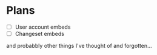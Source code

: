 # Plans

- [ ] User account embeds
- [ ] Changeset embeds

and probabbly other things I've thought of and forgotten…
